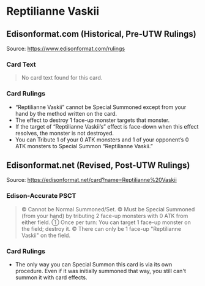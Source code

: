 # Reptilianne Vaskii

## Edisonformat.com (Historical, Pre-UTW Rulings)

Source: https://www.edisonformat.com/rulings

### Card Text

> No card text found for this card.

### Card Rulings

*   “Reptilianne Vaskii” cannot be Special Summoned except from your hand by the method written on the card.
*   The effect to destroy 1 face-up monster targets that monster.
*   If the target of “Reptilianne Vaskii’s” effect is face-down when this effect resolves, the monster is not destroyed.
*   You can Tribute 1 of your 0 ATK monsters and 1 of your opponent’s 0 ATK monsters to Special Summon “Reptilianne Vaskii.”

## Edisonformat.net (Revised, Post-UTW Rulings)

Source: https://edisonformat.net/card?name=Reptilianne%20Vaskii

### Edison-Accurate PSCT

> © Cannot be Normal Summoned/Set.
> © Must be Special Summoned (from your hand) by tributing 2 face-up monsters with 0 ATK from either field.
> ① Once per turn: You can target 1 face-up monster on the field; destroy it.
> © There can only be 1 face-up "Reptilianne Vaskii" on the field.

### Card Rulings

*   The only way you can Special Summon this card is via its own procedure.
Even if it was initially summoned that way, you still can't summon it with card effects.
            